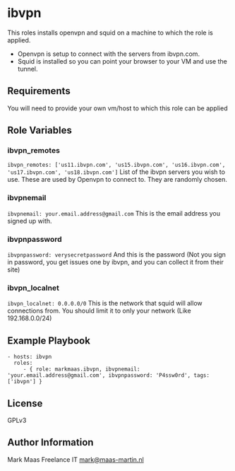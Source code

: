 ibvpn
=========

This roles installs openvpn and squid on a machine to which the role is applied.
  * Openvpn is setup to connect with the servers from ibvpn.com.
  * Squid is installed so you can point your browser to your VM and use the tunnel.

Requirements
------------

You will need to provide your own vm/host to which this role can be applied

Role Variables
--------------

### ibvpn_remotes
`ibvpn_remotes: ['us11.ibvpn.com', 'us15.ibvpn.com', 'us16.ibvpn.com', 'us17.ibvpn.com', 'us18.ibvpn.com']`
List of the ibvpn servers you wish to use. These are used by Openvpn to connect to. They are randomly chosen.

### ibvpnemail
`ibvpnemail: your.email.address@gmail.com`
This is the email address you signed up with.

### ibvpnpassword
`ibvpnpassword: verysecretpassword`
And this is the password (Not you sign in password, you get issues one by ibvpn, and you can collect it from their site)

### ibvpn_localnet
`ibvpn_localnet: 0.0.0.0/0`
This is the network that squid will allow connections from. You should limit it to only your network (Like 192.168.0.0/24)


Example Playbook
----------------

    - hosts: ibvpn
      roles:
         - { role: markmaas.ibvpn, ibvpnemail: 'your.email.address@gmail.com', ibvpnpassword: 'P4ssw0rd', tags: ['ibvpn'] }

License
-------

GPLv3

Author Information
------------------

Mark Maas
Freelance IT
mark@maas-martin.nl
